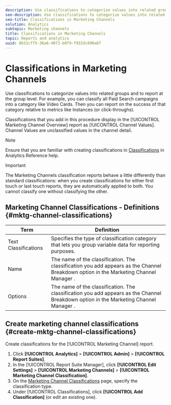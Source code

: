 ```yaml
---
description: Use classifications to categorize values into related groups and to report at the group level. For example, you can classify all Paid Search campaigns into a category like Video Cards. Then you can report on the success of that category relative to metrics like Instances (or click-throughs).
seo-description: Use classifications to categorize values into related groups and to report at the group level. For example, you can classify all Paid Search campaigns into a category like Video Cards. Then you can report on the success of that category relative to metrics like Instances (or click-throughs).
seo-title: Classifications in Marketing Channels
solution: Analytics
subtopic: Marketing channels
title: Classifications in Marketing Channels
topic: Reports and analytics
uuid: 8b31cff5-36a6-4072-b0f9-f932dc890a87
---
```


# Classifications in Marketing Channels

Use classifications to categorize values into related groups and to report at the group level. For example, you can classify all Paid Search campaigns into a category like Video Cards. Then you can report on the success of that category relative to metrics like Instances (or click-throughs).

Classifications that you add in this procedure display in the [!UICONTROL Marketing Channel Overview] report as [!UICONTROL Channel Values]. Channel Values are unclassified values in the channel detail.

>[!NOTE]
>
>Ensure that you are familiar with creating classifications in [Classifications](https://marketing.adobe.com/resources/help/en_US/reference/classifications.html) in Analytics Reference help.

>[!IMPORTANT]
>
>The Marketing Channels classification reports behave a little differently than standard classifications: when you create classifications for either first touch or last touch reports, they are automatically applied to both. You cannot classify one without classifying the other.

## Marketing Channel Classifications - Definitions {#mktg-channel-classifications}

| Term  | Definition  |
|--- |--- |
|Text Classifications|Specifies the type of classification category that lets you group variable data for reporting purposes.|
|Name|The name of the classification. The classification you add appears as the  Channel Breakdown  option in the  Marketing Channel Manager .|
|Options|The name of the classification. The classification you add appears as the  Channel Breakdown  option in the  Marketing Channel Manager .|

## Create marketing channel classifications {#create-mktg-channel-classifications}

Create classifications for the [!UICONTROL Marketing Channel] report.

1. Click **[!UICONTROL Analytics]** > **[!UICONTROL Admin]** > **[!UICONTROL Report Suites]**.
1. In the [!UICONTROL Report Suite Manager], click **[!UICONTROL Edit Settings]** > **[!UICONTROL Marketing Channels]** > **[!UICONTROL Marketing Channel Classification]**.
1. On the [Marketing Channel Classifications](/help/components/c-marketing-channels/classifictions-mchannel.md#section_38D2F8BBA47D444780B65BD84156532D) page, specify the classification type.
1. Under [!UICONTROL Classifications], click **[!UICONTROL Add Classification]** (or edit an existing one).
